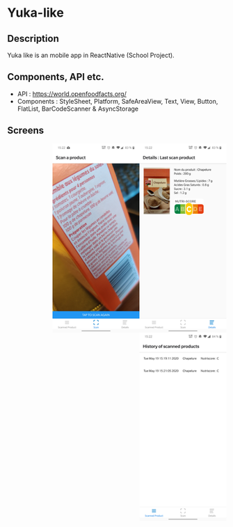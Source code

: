 # Yuka-like

## Description

Yuka like is an mobile app in ReactNative (School Project).

## Components, API etc.

- API : https://world.openfoodfacts.org/
- Components : StyleSheet, Platform, SafeAreaView, Text, View, Button, FlatList, BarCodeScanner & AsyncStorage

## Screens

<img align="left" style="float: right" src="./images/screens/screen_3.jpg" width="200px">
<img align="left" style="float: right" src="./images/screens/screen_2.jpg" width="200px">
<img align="left" style="float: right" src="./images/screens/screen_1.jpg" width="200px">


